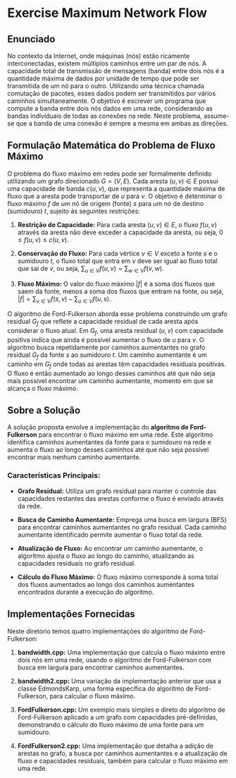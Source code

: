 # Exercise Maximum Network Flow

## Enunciado

No contexto da Internet, onde máquinas (nós) estão ricamente interconectadas, existem múltiplos caminhos entre um par de nós. A capacidade total de transmissão de mensagens (banda) entre dois nós é a quantidade máxima de dados por unidade de tempo que pode ser transmitida de um nó para o outro. Utilizando uma técnica chamada comutação de pacotes, esses dados podem ser transmitidos por vários caminhos simultaneamente. O objetivo é escrever um programa que compute a banda entre dois nós dados em uma rede, considerando as bandas individuais de todas as conexões na rede. Neste problema, assume-se que a banda de uma conexão é sempre a mesma em ambas as direções.

## Formulação Matemática do Problema de Fluxo Máximo

O problema do fluxo máximo em redes pode ser formalmente definido utilizando um grafo direcionado $G = (V, E)$. Cada aresta $(u, v) \in E$ possui uma capacidade de banda $c(u, v)$, que representa a quantidade máxima de fluxo que a aresta pode transportar de $u$ para $v$. O objetivo é determinar o fluxo máximo $f$ de um nó de origem (fonte) $s$ para um nó de destino (sumidouro) $t$, sujeito às seguintes restrições:

1. **Restrição de Capacidade:** Para cada aresta $(u, v) \in E$, o fluxo $f(u, v)$ através da aresta não deve exceder a capacidade da aresta, ou seja, $0 \leq f(u, v) \leq c(u, v)$.

2. **Conservação do Fluxo:** Para cada vértice $v \in V$ exceto a fonte $s$ e o sumidouro $t$, o fluxo total que entra em $v$ deve ser igual ao fluxo total que sai de $v$, ou seja, $\sum_{u \in V} f(u, v) = \sum_{w \in V} f(v, w)$.

3. **Fluxo Máximo:** O valor do fluxo máximo $|f|$ é a soma dos fluxos que saem da fonte, menos a soma dos fluxos que entram na fonte, ou seja, $|f| = \sum_{v \in V} f(s, v) - \sum_{u \in V} f(u, s)$.

O algoritmo de Ford-Fulkerson aborda esse problema construindo um grafo residual $G_f$ que reflete a capacidade residual de cada aresta após considerar o fluxo atual. Em $G_f$, uma aresta residual $(u, v)$ com capacidade positiva indica que ainda é possível aumentar o fluxo de $u$ para $v$. O algoritmo busca repetidamente por caminhos aumentantes no grafo residual $G_f$ da fonte $s$ ao sumidouro $t$. Um caminho aumentante é um caminho em $G_f$ onde todas as arestas têm capacidades residuais positivas. O fluxo é então aumentado ao longo desses caminhos até que não seja mais possível encontrar um caminho aumentante, momento em que se alcança o fluxo máximo.

## Sobre a Solução

A solução proposta envolve a implementação do **algoritmo de Ford-Fulkerson** para encontrar o fluxo máximo em uma rede. Este algoritmo identifica caminhos aumentantes da fonte para o sumidouro na rede e aumenta o fluxo ao longo desses caminhos até que não seja possível encontrar mais nenhum caminho aumentante.

### Características Principais:

- **Grafo Residual:** Utiliza um grafo residual para manter o controle das capacidades restantes das arestas conforme o fluxo é enviado através da rede.

- **Busca de Caminho Aumentante:** Emprega uma busca em largura (BFS) para encontrar caminhos aumentantes no grafo residual. Cada caminho aumentante identificado permite aumentar o fluxo total da rede.

- **Atualização de Fluxo:** Ao encontrar um caminho aumentante, o algoritmo ajusta o fluxo ao longo do caminho, atualizando as capacidades residuais no grafo residual.

- **Cálculo do Fluxo Máximo:** O fluxo máximo corresponde à soma total dos fluxos aumentados ao longo dos caminhos aumentantes encontrados durante a execução do algoritmo.

## Implementações Fornecidas

Neste diretório temos quatro implementações do algoritmo de Ford-Fulkerson:

1. **bandwidth.cpp:** Uma implementação que calcula o fluxo máximo entre dois nós em uma rede, usando o algoritmo de Ford-Fulkerson com busca em largura para encontrar caminhos aumentantes.

2. **bandwidth2.cpp:** Uma variação da implementação anterior que usa a classe EdmondsKarp, uma forma específica do algoritmo de Ford-Fulkerson, para calcular o fluxo máximo.

3. **FordFulkerson.cpp:** Um exemplo mais simples e direto do algoritmo de Ford-Fulkerson aplicado a um grafo com capacidades pré-definidas, demonstrando o cálculo do fluxo máximo de uma fonte para um sumidouro.

4. **FordFulkerson2.cpp:** Uma implementação que detalha a adição de arestas no grafo, a busca por caminhos aumentantes e a atualização de fluxo e capacidades residuais, também para calcular o fluxo máximo em uma rede.